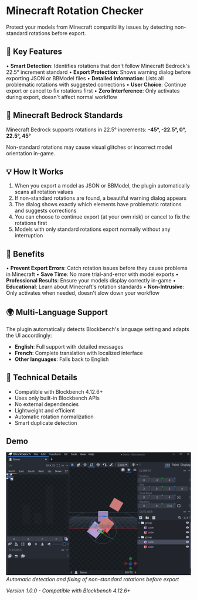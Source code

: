 # Minecraft Rotation Checker

Protect your models from Minecraft compatibility issues by detecting non-standard rotations before export.

## 🎯 Key Features
• **Smart Detection**: Identifies rotations that don't follow Minecraft Bedrock's 22.5° increment standard
• **Export Protection**: Shows warning dialog before exporting JSON or BBModel files
• **Detailed Information**: Lists all problematic rotations with suggested corrections
• **User Choice**: Continue export or cancel to fix rotations first
• **Zero Interference**: Only activates during export, doesn't affect normal workflow

## 📐 Minecraft Bedrock Standards
Minecraft Bedrock supports rotations in 22.5° increments:
**-45°, -22.5°, 0°, 22.5°, 45°**

Non-standard rotations may cause visual glitches or incorrect model orientation in-game.

## 💡 How It Works
1. When you export a model as JSON or BBModel, the plugin automatically scans all rotation values
2. If non-standard rotations are found, a beautiful warning dialog appears
3. The dialog shows exactly which elements have problematic rotations and suggests corrections
4. You can choose to continue export (at your own risk) or cancel to fix the rotations first
5. Models with only standard rotations export normally without any interruption

## 🚀 Benefits
• **Prevent Export Errors**: Catch rotation issues before they cause problems in Minecraft
• **Save Time**: No more trial-and-error with model exports
• **Professional Results**: Ensure your models display correctly in-game
• **Educational**: Learn about Minecraft's rotation standards
• **Non-Intrusive**: Only activates when needed, doesn't slow down your workflow

## 🌍 Multi-Language Support
The plugin automatically detects Blockbench's language setting and adapts the UI accordingly:
- **English**: Full support with detailed messages
- **French**: Complete translation with localized interface
- **Other languages**: Falls back to English

## 🔧 Technical Details
- Compatible with Blockbench 4.12.6+
- Uses only built-in Blockbench APIs
- No external dependencies
- Lightweight and efficient
- Automatic rotation normalization
- Smart duplicate detection

## Demo

![Minecraft Rotation Checker in Action](demo/demo.gif)
*Automatic detection and fixing of non-standard rotations before export*

*Version 1.0.0 - Compatible with Blockbench 4.12.6+*
